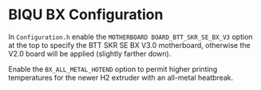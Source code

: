 # BIQU BX Configuration

In `Configuration.h` enable the `MOTHERBOARD BOARD_BTT_SKR_SE_BX_V3` option at the top to specify the BTT SKR SE BX V3.0 motherboard, otherwise the V2.0 board will be applied (slightly farther down).

Enable the `BX_ALL_METAL_HOTEND` option to permit higher printing temperatures for the newer H2 extruder with an all-metal heatbreak.
